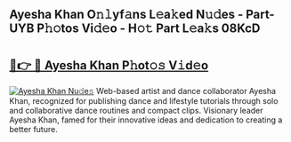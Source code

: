 ## Ayesha Khan O𝚗𝚕yf𝚊ns L𝚎a𝚔ed N𝚞𝚍es - Part-UYB P𝚑𝚘tos Vi𝚍𝚎o - H𝚘𝚝 Part L𝚎a𝚔s 08KcD

# <h2><a href="http://kfexvp.oniu.top/?m=Ayesha+Khan">🔗👉 🔴 Ayesha Khan P𝚑ot𝚘𝚜 V𝚒d𝚎o</a></h2>

[![Ayesha Khan Nu𝚍e𝚜](https://i.imgur.com/0qMVB7G.gif)](http://kfexvp.oniu.top/?m=Ayesha+Khan)
Web-based artist and dance collaborator Ayesha Khan, recognized for publishing dance and lifestyle tutorials through solo and collaborative dance routines and compact clips. Visionary leader Ayesha Khan, famed for their innovative ideas and dedication to creating a better future.  
